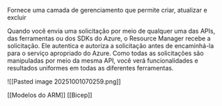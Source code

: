 Fornece uma camada de gerenciamento que permite criar, atualizar e excluir


Quando você envia uma solicitação por meio de qualquer uma das APIs, das ferramentas ou dos SDKs do Azure, o Resource Manager recebe a solicitação. Ele autentica e autoriza a solicitação antes de encaminhá-la para o serviço apropriado do Azure. Como todas as solicitações são manipuladas por meio da mesma API, você verá funcionalidades e resultados uniformes em todas as diferentes ferramentas.

![[Pasted image 20251001070259.png]]

[[Modelos do ARM]]
[[Bicep]] 